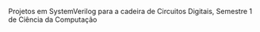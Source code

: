 Projetos em SystemVerilog para a cadeira de Circuitos Digitais, Semestre 1 de Ciência da Computação
 
